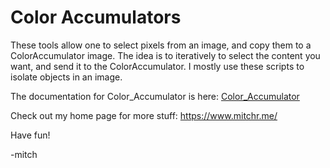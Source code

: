 

# Color Accumulators

These tools allow one to select pixels from an image, and copy them to
a ColorAccumulator image.  The idea is to iteratively to select the
content you want, and send it to the ColorAccumulator.  I mostly use
these scripts to isolate objects in an image.

The documentation for Color_Accumulator is here: [Color_Accumulator](https://richmit.github.io/imagej/Color_Accumulator.html)

Check out my home page for more stuff: https://www.mitchr.me/

Have fun!

-mitch
